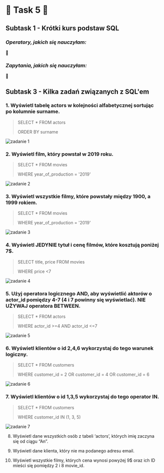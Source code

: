 # 🚀 **Task 5** 🚀

## **Subtask 1 - Krótki kurs podstaw SQL**

### *Operatory, jakich się nauczyłam:*

:pushpin: 

### *Zapytania, jakich się nauczyłam:*
:pushpin: 

## **Subtask 3 - Kilka zadań związanych z SQL'em**
### 1. Wyświetl tabelę actors w kolejności alfabetycznej sortując po kolumnie surname.

> SELECT * FROM actors
> 
> ORDER BY surname

![zadanie 1](https://user-images.githubusercontent.com/122294284/218320541-a5f2d476-46e7-4afd-933a-92a171581fe0.png)


### 2. Wyświetl film, który powstał w 2019 roku.

>SELECT * FROM movies
>
>WHERE year_of_production = '2019'

![zadanie 2](https://user-images.githubusercontent.com/122294284/218320785-2ea7f22d-35ff-4764-8fa0-8bbde0992fc4.png)


### 3. Wyświetl wszystkie filmy, które powstały między 1900, a 1999 rokiem.

>SELECT * FROM movies
>
>WHERE year_of_production = '2019'

![zadanie 3](https://user-images.githubusercontent.com/122294284/218321022-40aa15de-554f-4734-8153-f86be6b8f01e.png)


### 4. Wyświetl JEDYNIE tytuł i cenę filmów, które kosztują poniżej 7$.

>SELECT title, price FROM movies
>
>WHERE price <7

![zadanie 4](https://user-images.githubusercontent.com/122294284/218321234-845bb2a8-944d-471f-a6b8-e1afc4357ad8.png)


### 5. Użyj operatora logicznego AND, aby wyświetlić aktorów o actor_id pomiędzy 4-7 (4 i 7 powinny się wyświetlać). NIE UŻYWAJ operatora BETWEEN.

>SELECT * FROM actors
>
>WHERE actor_id >=4 AND actor_id <=7

![zadanie 5](https://user-images.githubusercontent.com/122294284/218321483-db6e822f-c533-41db-956f-bb18e04d3a03.png)


### 6. Wyświetl klientów o id 2,4,6 wykorzystaj do tego warunek logiczny.

>SELECT * FROM customers
>
>WHERE customer_id = 2 OR customer_id = 4 OR customer_id = 6

![zadanie 6](https://user-images.githubusercontent.com/122294284/218322384-475bb109-ca9c-43eb-af24-0c73630dc52c.png)


### 7. Wyświetl klientów o id 1,3,5 wykorzystaj do tego operator IN.

>SELECT * FROM customers
>
>WHERE customer_id IN (1, 3, 5)

![zadanie 7](https://user-images.githubusercontent.com/122294284/218322577-9e4203a4-6aca-4da6-86ac-80ddb32f58b0.png)


8. Wyświetl dane wszystkich osób z tabeli ‘actors’, których imię zaczyna się od ciągu “An”.


9. Wyświetl dane klienta, który nie ma podanego adresu email.


10. Wyświetl wszystkie filmy, których cena wynosi powyżej 9$ oraz ich ID mieści się pomiędzy 2 i 8 movie_id.






